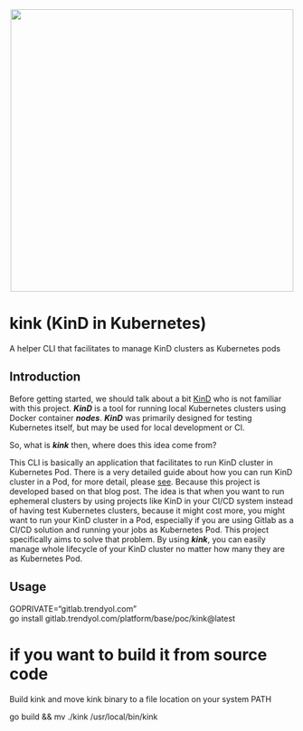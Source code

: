 <div align="center">
  <img width="500" height="500" src="https://github.com/marcusolsson/gophers/raw/master/viking.png">
</div>


# kink (KinD in Kubernetes)

A helper CLI that facilitates to manage KinD clusters as Kubernetes pods

## Introduction

Before getting started, we should talk about a bit [KinD](https://kind.sigs.k8s.io) who is not familiar with this project. **_KinD_** is a tool for running local Kubernetes clusters using Docker container **_nodes_**. **_KinD_** was primarily designed for testing Kubernetes itself, but may be used for local development or CI.

So, what is **_kink_** then, where does this idea come from?

This CLI is basically an application that facilitates to run KinD cluster in Kubernetes Pod. There is a very detailed guide about how you can run KinD cluster in a Pod, for more detail, please [see](https://d2iq.com/blog/running-kind-inside-a-kubernetes-cluster-for-continuous-integration). Because this project is developed based on that blog post. The idea is that when you want to run ephemeral clusters by using projects like KinD in your CI/CD system instead of having test Kubernetes clusters, because it might cost more, you might want to run your KinD cluster in a Pod, especially if you are using Gitlab as a CI/CD solution and running your jobs as Kubernetes Pod. This project specifically aims to solve that problem. By using **_kink_**, you can easily manage whole lifecycle of your KinD cluster no matter how many they are as Kubernetes Pod.

## Usage

GOPRIVATE=“gitlab.trendyol.com” \
go install gitlab.trendyol.com/platform/base/poc/kink@latest

# if you want to build it from source code

Build kink and move kink binary to a file location on your system PATH

go build && mv ./kink /usr/local/bin/kink

